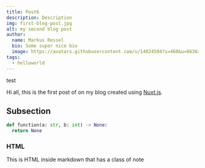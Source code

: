 ```yaml
---
title: Post6
description: Description
img: first-blog-post.jpg
alt: my second blog post
author:
  name: Markus Ressel
  bio: Some super nice bio
  image: https://avatars.githubusercontent.com/u/14024504?s=460&u=8636a71fc6412cc8baba6b2042c1608c9dea78e5&v=4
tags:
  - helloworld
---
```



test

Hi all, this is the first post of on my blog created using [Nuxt.js](https://nuxtjs.org).

## Subsection

```python
def function(a: str, b: int) -> None:
  return None
```

### HTML

<div class="bg-blue-500 text-white p-4 mb-4">
  This is HTML inside markdown that has a class of note
</div>